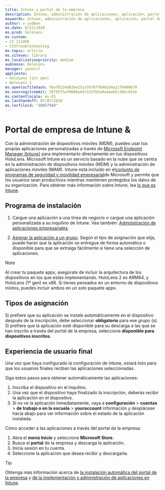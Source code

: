 ```yaml
---
title: Intune y portal de la empresa
description: Intune, administración de aplicaciones, aplicación, portal de la empresa, portal
keywords: Intune, administración de aplicaciones, aplicación, portal de la empresa, portal, hololens
author: v-jodben
ms.date: 6/22/2020
ms.prod: hololens
ms.custom:
- CI 111456
- CSSTroubleshooting
ms.topic: article
ms.sitesec: library
ms.localizationpriority: medium
audience: HoloLens
manager: yannisl
appliesto:
- HoloLens (1st gen)
- HoloLens 2
ms.openlocfilehash: f6a79224d02b4251a76f97f0463d4a11f6496670
ms.sourcegitcommit: 29755f5af0086a43c532fb5a9a4ae65c36bc82de
ms.contentlocale: es-ES
ms.lasthandoff: 07/07/2020
ms.locfileid: "10857940"
---
```

# Portal de empresa de Intune &

Con la administración de dispositivos móviles (MDM), puedes usar tus propias aplicaciones personalizadas a través de [Microsoft Endpoint Manager (Intune)](https://docs.microsoft.com/intune/windows-holographic-for-business) para implementarlo directamente en tus dispositivos HoloLens. Microsoft Intune es un servicio basado en la nube que se centra en la administración de dispositivos móviles (MDM) y la administración de aplicaciones móviles (MAM). Intune está incluido en el[conjunto de programas de seguridad y movilidad empresarial](https://www.microsoft.com/microsoft-365/enterprise-mobility-security)de Microsoft y permite que los usuarios sean productivos mientras mantienen protegidos los datos de su organización. Para obtener más información sobre Intune, lea [lo que es Intune](https://docs.microsoft.com/mem/intune/fundamentals/what-is-intune).

## Programa de instalación

1. Cargue una aplicación a una línea de negocio o cargue una aplicación personalizada a su inquilino de Intune. Vea también: [Administración de aplicaciones empresariales](https://docs.microsoft.com/windows/client-management/mdm/enterprise-app-management).

2. [Asignar la aplicación a un grupo](https://docs.microsoft.com/mem/intune/apps/apps-deploy). Según el tipo de asignación que elija, puede hacer que la aplicación se entregue de forma automática o disponible para que se extraiga fácilmente si tiene una selección de aplicaciones. 

> [!NOTE] 
> Al crear tu paquete appx, asegúrate de incluir la arquitectura de los dispositivos en los que estás implementando. HoloLens 2 es ARM64, y HoloLens (1º gen) es x86. Si tienes pensados en un entorno de dispositivos mixtos, puedes incluir ambos en un solo paquete appx.

## Tipos de asignación

Si prefiere que su aplicación se instale automáticamente en el dispositivo después de la inscripción, debe seleccionar **obligatorio** para ese grupo (s).
Si prefiere que la aplicación esté disponible para su descarga a las que se han inscrito a través del portal de la empresa, seleccione **disponible para dispositivos inscritos**.


## Experiencia de usuario final

Una vez que haya configurado la configuración de Intune, estará listo para que los usuarios finales reciban las aplicaciones seleccionadas.

Siga estos pasos para obtener automáticamente las aplicaciones:
1. Inscriba el dispositivo en el inquilino. 
2. Una vez que el dispositivo haya finalizado la inscripción, deberás recibir la aplicación en el dispositivo. 
3. Si no ve la aplicación inmediatamente, vaya a **configuración**  >  **cuentas**  >  **de trabajo o en la escuela**  >  **youraccount** información y desplácese hacia abajo para ver información sobre el estado de la aplicación instalada.

Cómo acceder a las aplicaciones a través del portal de la empresa:
1. Abra el **menú Inicio** y seleccione **Microsoft Store**. 
2. Busca el **portal** de la empresa y descarga la aplicación.
3. Inicia sesión en tu cuenta.
4. Seleccione la aplicación que desea recibir y descargarla.

> [!Tip]
> Obtenga más información acerca de [la instalación automática del portal de la empresa](https://docs.microsoft.com/mem/intune/apps/company-portal-app) y [de la implementación y administración de aplicaciones en Intune](https://docs.microsoft.com/mem/intune/fundamentals/windows-holographic-for-business#deploy-and-manage-apps).
